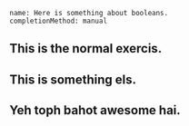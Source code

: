 ```ngMeta
name: Here is something about booleans.
completionMethod: manual
```

## This is the normal exercis.
## This is something els.
## Yeh toph bahot awesome hai.